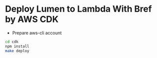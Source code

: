# Deploy Lumen to Lambda With Bref by AWS CDK

- Prepare aws-cli account

```bash
cd cdk
npm install
make deploy
```